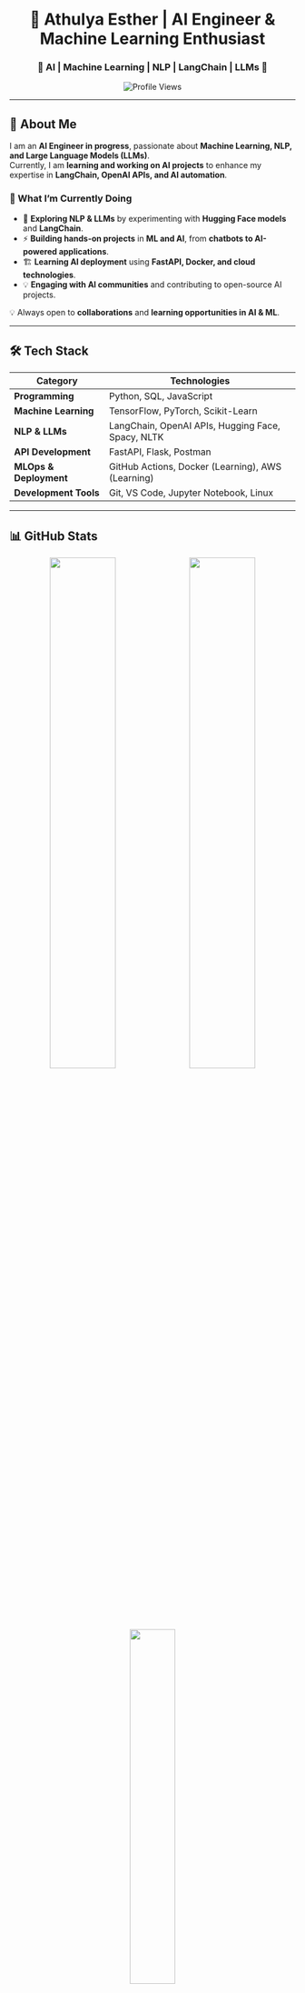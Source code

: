 <!-- Title -->
<h1 align="center">🚀 Athulya Esther | AI Engineer & Machine Learning Enthusiast</h1>

<h3 align="center">🔹 AI | Machine Learning | NLP | LangChain | LLMs 🔹</h3>

<p align="center">
  <img src="https://komarev.com/ghpvc/?username=athulyaesther777&label=Profile%20Views&color=blue&style=flat" alt="Profile Views">
</p>

---

## 📌 About Me  

I am an **AI Engineer in progress**, passionate about **Machine Learning, NLP, and Large Language Models (LLMs)**.  
Currently, I am **learning and working on AI projects** to enhance my expertise in **LangChain, OpenAI APIs, and AI automation**.  

### **🚀 What I’m Currently Doing**
- 📖 **Exploring NLP & LLMs** by experimenting with **Hugging Face models** and **LangChain**.  
- ⚡ **Building hands-on projects** in **ML and AI**, from **chatbots to AI-powered applications**.  
- 🏗️ **Learning AI deployment** using **FastAPI, Docker, and cloud technologies**.  
- 💡 **Engaging with AI communities** and contributing to open-source AI projects.  

💡 Always open to **collaborations** and **learning opportunities in AI & ML**.

---

## 🛠️ Tech Stack  

| **Category**         | **Technologies**                                       |
|----------------------|------------------------------------------------------|
| **Programming**      | Python, SQL, JavaScript                              |
| **Machine Learning** | TensorFlow, PyTorch, Scikit-Learn                     |
| **NLP & LLMs**      | LangChain, OpenAI APIs, Hugging Face, Spacy, NLTK      |
| **API Development**  | FastAPI, Flask, Postman                               |
| **MLOps & Deployment** | GitHub Actions, Docker (Learning), AWS (Learning)  |
| **Development Tools** | Git, VS Code, Jupyter Notebook, Linux               |

---

## 📊 GitHub Stats  

<p align="center">
  <img src="https://github-readme-stats-sigma-five.vercel.app/api?username=athulyaesther777&show_icons=true&theme=tokyonight&hide_border=true" width="48%">
  <img src="https://github-readme-streak-stats.herokuapp.com/?user=athulyaesther777&theme=tokyonight&hide_border=true" width="48%">
</p>

<p align="center">
  <img src="https://github-readme-stats-sigma-five.vercel.app/api/top-langs/?username=athulyaesther777&layout=compact&theme=tokyonight&hide_border=true" width="40%">
</p>

---

## 📂 AI & ML Projects  

🚀 **[Simple AI Chatbot](https://github.com/athulyaesther777/ai-chatbot-langchain)**  
🔹 Developing an AI-powered chatbot using **LangChain & OpenAI APIs**.  

🚀 **[NLP Text Processing Toolkit](https://github.com/athulyaesther777/nlp-text-processing)**  
🔹 Building a toolkit for **text analysis, sentiment detection, and text summarization**.  

🚀 **[AI-Powered Resume Screener](https://github.com/athulyaesther777/ai-resume-screener) *(Upcoming Project)***  
🔹 Implementing **ML & NLP** to automate the resume screening process for recruiters.  


🔗 More projects coming soon!  

---

## 📫 Connect with Me  

🔗 **LinkedIn:** [linkedin.com/in/athulyaesther777](https://www.linkedin.com/in/athulya-b-vijay-b65740220/)  
🐦 **Twitter:** [twitter.com/athulyaesther777](https://twitter.com/athulyaesther777)  
📺 **YouTube:** [youtube.com/@pyaihub](https://youtube.com/@pyaihub)  
📧 **Email:** athulyaestherlucky75@gmail.com

---

## 🌟 AI Quote of the Day  
_"The best way to predict the future is to create it." — Peter Drucker_
